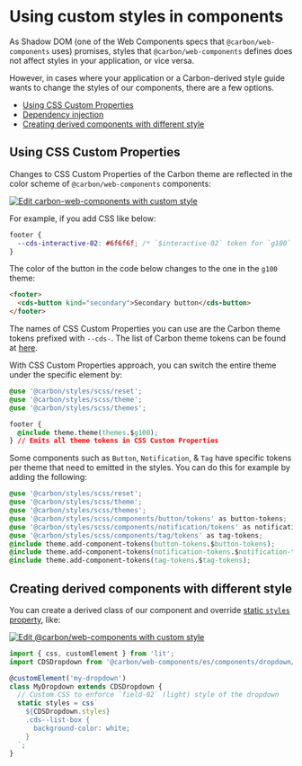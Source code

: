 # Using custom styles in components

As Shadow DOM (one of the Web Components specs that `@carbon/web-components`
uses) promises, styles that `@carbon/web-components` defines does not affect
styles in your application, or vice versa.

However, in cases where your application or a Carbon-derived style guide wants
to change the styles of our components, there are a few options.

<!-- START doctoc generated TOC please keep comment here to allow auto update -->
<!-- DON'T EDIT THIS SECTION, INSTEAD RE-RUN doctoc TO UPDATE -->

- [Using CSS Custom Properties](#using-css-custom-properties)
- [Dependency injection](#dependency-injection)
- [Creating derived components with different style](#creating-derived-components-with-different-style)

<!-- END doctoc generated TOC please keep comment here to allow auto update -->

## Using CSS Custom Properties

Changes to CSS Custom Properties of the Carbon theme are reflected in the color
scheme of `@carbon/web-components` components:

[![Edit carbon-web-components with custom style](https://codesandbox.io/static/img/play-codesandbox.svg)](https://codesandbox.io/s/github/carbon-design-system/carbon-for-ibm-dotcom/tree/main/packages/carbon-web-components/examples/codesandbox/styling/theme-zoning)

For example, if you add CSS like below:

```css
footer {
  --cds-interactive-02: #6f6f6f; /* `$interactive-02` token for `g100` theme */
}
```

The color of the button in the code below changes to the one in the `g100`
theme:

```html
<footer>
  <cds-button kind="secondary">Secondary button</cds-button>
</footer>
```

The names of CSS Custom Properties you can use are the Carbon theme tokens
prefixed with `--cds-`. The list of Carbon theme tokens can be found at
[here](https://github.com/carbon-design-system/carbon/blob/v11.34.1/packages/themes/src/index.js).

With CSS Custom Properties approach, you can switch the entire theme under the
specific element by:

```css
@use '@carbon/styles/scss/reset';
@use '@carbon/styles/scss/theme';
@use '@carbon/styles/scss/themes';

footer {
  @include theme.theme(themes.$g100);
} // Emits all theme tokens in CSS Custom Properties
```

Some components such as `Button`, `Notification`, & `Tag` have specific tokens
per theme that need to emitted in the styles. You can do this for example by
adding the following:

```css
@use '@carbon/styles/scss/reset';
@use '@carbon/styles/scss/theme';
@use '@carbon/styles/scss/themes';
@use '@carbon/styles/scss/components/button/tokens' as button-tokens;
@use '@carbon/styles/scss/components/notification/tokens' as notification-tokens;
@use '@carbon/styles/scss/components/tag/tokens' as tag-tokens;
@include theme.add-component-tokens(button-tokens.$button-tokens);
@include theme.add-component-tokens(notification-tokens.$notification-tokens);
@include theme.add-component-tokens(tag-tokens.$tag-tokens);
```

## Creating derived components with different style

You can create a derived class of our component and override
[static `styles` property](https://lit-element.polymer-project.org/guide/styles#static-styles),
like:

[![Edit @carbon/web-components with custom style](https://codesandbox.io/static/img/play-codesandbox.svg)](https://codesandbox.io/s/github/carbon-design-system/carbon-for-ibm-dotcom/tree/main/packages/carbon-web-components/examples/codesandbox/styling/custom-style)

```javascript
import { css, customElement } from 'lit';
import CDSDropdown from '@carbon/web-components/es/components/dropdown/dropdown';

@customElement('my-dropdown')
class MyDropdown extends CDSDropdown {
  // Custom CSS to enforce `field-02` (light) style of the dropdown
  static styles = css`
    ${CDSDropdown.styles}
    .cds--list-box {
      background-color: white;
    }
  `;
}
```
